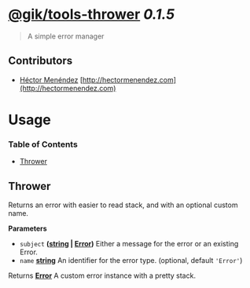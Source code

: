 # [@gik/tools-thrower](https://github.com/gikmx/tools-thrower#readme) *0.1.5*
> A simple error manager

## Contributors
* [Héctor Menéndez](mailto:hector@gik.mx) [http://hectormenendez.com](http://hectormenendez.com)

# Usage

<!-- Generated by documentation.js. Update this documentation by updating the source code. -->

### Table of Contents

-   [Thrower](#thrower)

## Thrower

Returns an error with easier to read stack, and with an optional custom name.

**Parameters**

-   `subject` **([string](https://developer.mozilla.org/en-US/docs/Web/JavaScript/Reference/Global_Objects/String) \| [Error](https://developer.mozilla.org/en-US/docs/Web/JavaScript/Reference/Global_Objects/Error))** Either a message for the error or an existing Error.
-   `name` **[string](https://developer.mozilla.org/en-US/docs/Web/JavaScript/Reference/Global_Objects/String)** An identifier for the error type. (optional, default `'Error'`)

Returns **[Error](https://developer.mozilla.org/en-US/docs/Web/JavaScript/Reference/Global_Objects/Error)** A custom error instance with a pretty stack.
